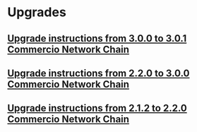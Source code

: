 # Upgrades

## [Upgrade instructions from 3.0.0 to 3.0.1 Commercio Network Chain](./3.0.0-3.0.1/en/README.md)

## [Upgrade instructions from 2.2.0 to 3.0.0 Commercio Network Chain](./2.2.0-3.0.0/en/README.md)


## [Upgrade instructions from 2.1.2 to 2.2.0 Commercio Network Chain](./2.1.2-2.2.0/README.md)
